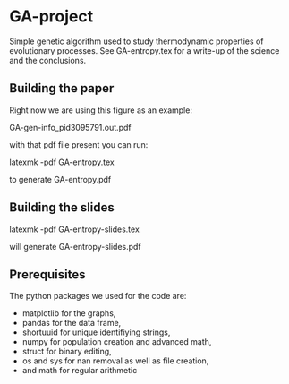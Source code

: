 # GA-project

Simple genetic algorithm used to study thermodynamic properties of
evolutionary processes.  See GA-entropy.tex for a write-up of the
science and the conclusions.

## Building the paper

Right now we are using this figure as an example:

GA-gen-info_pid3095791.out.pdf

with that pdf file present you can run:

latexmk -pdf GA-entropy.tex

to generate GA-entropy.pdf

## Building the slides

latexmk -pdf GA-entropy-slides.tex

will generate GA-entropy-slides.pdf

## Prerequisites

The python packages we used for the code are:
* matplotlib for the graphs, 
* pandas for the data frame, 
* shortuuid for unique identifiying strings, 
* numpy for population creation and advanced math, 
* struct for binary editing, 
* os and sys for nan removal as well as file creation, 
* and math for regular arithmetic
